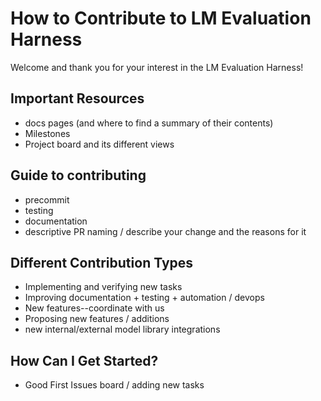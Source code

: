 # How to Contribute to LM Evaluation Harness

Welcome and thank you for your interest in the LM Evaluation Harness! 


## Important Resources

- docs pages (and where to find a summary of their contents)
- Milestones
- Project board and its different views


## Guide to contributing

- precommit
- testing
- documentation
- descriptive PR naming / describe your change and the reasons for it

## Different Contribution Types

- Implementing and verifying new tasks
- Improving documentation + testing + automation / devops
- New features--coordinate with us
- Proposing new features / additions
- new internal/external model library integrations


## How Can I Get Started? 

- Good First Issues board / adding new tasks
